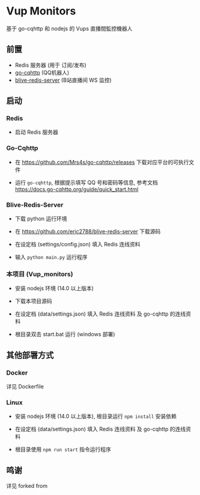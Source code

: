 # Vup Monitors

基于 go-cqhttp 和 nodejs 的 Vups 直播間監控機器人 

## 前置

- Redis 服务器 (用于 订阅/发布)
- [go-cqhttp](https://github.com/Mrs4s/go-cqhttp/) (QQ机器人)
- [blive-redis-server](https://github.com/eric2788/blive-redis-server) (B站直播间 WS 监控)

## 启动

### Redis

- 启动 Redis 服务器

### Go-Cqhttp

- 在 https://github.com/Mrs4s/go-cqhttp/releases 下载对应平台的可执行文件

- 运行 `go-cqhttp`, 根据提示填写 QQ 号和密码等信息, 参考文档 https://docs.go-cqhttp.org/guide/quick_start.html

### Blive-Redis-Server

- 下载 python 运行环境

- 在 https://github.com/eric2788/blive-redis-server 下载源码

- 在设定档 (settings/config.json) 填入 Redis 连线资料

- 输入 `python main.py` 运行程序

### 本项目 (Vup_monitors)

- 安装 nodejs 环境 (14.0 以上版本)

- 下载本项目源码

- 在设定档 (data/settings.json) 填入 Redis 连线资料 及 go-cqhttp 的连线资料

- 根目录双击 start.bat 运行 (windows 部署)

## 其他部署方式

### Docker

详见 Dockerfile

### Linux

- 安装 nodejs 环境 (14.0 以上版本), 根目录运行 `npm install` 安装依赖

- 在设定档 (data/settings.json) 填入 Redis 连线资料 及 go-cqhttp 的连线资料

- 根目录使用 `npm run start` 指令运行程序

## 鸣谢

详见 forked from

